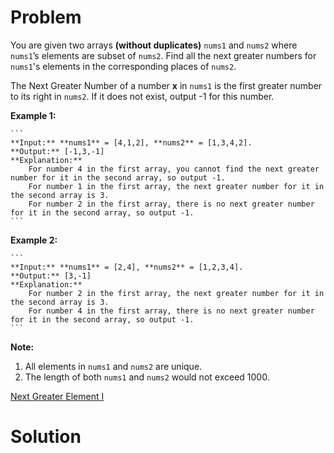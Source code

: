 
# Problem

You are given two arrays **(without duplicates)** `nums1` and `nums2` where
`nums1`’s elements are subset of `nums2`. Find all the next greater numbers
for `nums1`'s elements in the corresponding places of `nums2`.

The Next Greater Number of a number **x** in `nums1` is the first greater
number to its right in `nums2`. If it does not exist, output -1 for this
number.

**Example 1:**  

    ```
    **Input:** **nums1** = [4,1,2], **nums2** = [1,3,4,2].
    **Output:** [-1,3,-1]
    **Explanation:**
        For number 4 in the first array, you cannot find the next greater number for it in the second array, so output -1.
        For number 1 in the first array, the next greater number for it in the second array is 3.
        For number 2 in the first array, there is no next greater number for it in the second array, so output -1.
    ```

**Example 2:**  

    ```
    **Input:** **nums1** = [2,4], **nums2** = [1,2,3,4].
    **Output:** [3,-1]
    **Explanation:**
        For number 2 in the first array, the next greater number for it in the second array is 3.
        For number 4 in the first array, there is no next greater number for it in the second array, so output -1.
    ```

**Note:**  

  1. All elements in `nums1` and `nums2` are unique.
  2. The length of both `nums1` and `nums2` would not exceed 1000.



[Next Greater Element I](https://leetcode.com/problems/next-greater-element-i)

# Solution



